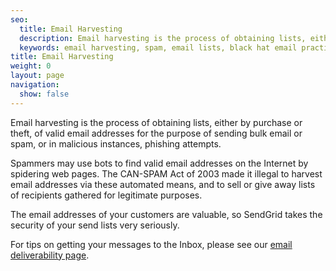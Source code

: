 ```yaml
---
seo:
  title: Email Harvesting
  description: Email harvesting is the process of obtaining lists, either by purchase or theft, of valid email addresses for the purpose of sending bulk email or spam
  keywords: email harvesting, spam, email lists, black hat email practices
title: Email Harvesting
weight: 0
layout: page
navigation:
  show: false
---
```



Email harvesting is the process of obtaining lists, either by purchase or theft, of valid email addresses for the purpose of sending bulk email or spam, or in malicious instances, phishing attempts.

Spammers may use bots to find valid email addresses on the Internet by spidering web pages. The CAN-SPAM Act of 2003 made it illegal to harvest email addresses via these automated means, and to sell or give away lists of recipients gathered for legitimate purposes. 

The email addresses of your customers are valuable, so SendGrid takes the security of your send lists very seriously. 

For tips on getting your messages to the Inbox, please see our [email deliverability page]({{root_url}}/help-support/sending-email/email-deliverability/).
